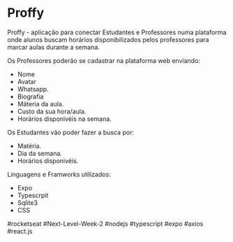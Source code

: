 # Proffy

Proffy - aplicação para conectar Estudantes e Professores numa plataforma onde alunos buscam horários dísponibilizados pelos professores para marcar aulas durante a semana.

Os Professores poderão se cadastrar na plataforma web enviando:

- Nome
- Avatar
- Whatsapp.
- Biografia
- Máteria da aula.
- Custo da sua hora/aula.
- Horários disponivéis na semana.

Os Estudantes vão poder fazer a busca por:

- Matéria.
- Dia da semana.
- Horários disponivéis.


Linguagens e Framworks utilizados:

- Expo
- Typescrpit
- Sqlite3
- CSS

#rocketseat #Next-Level-Week-2
#nodejs #typescript #expo #axios #react.js
